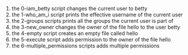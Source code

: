 1. the 0-iam_betty script changes the current user to betty
2. the 1-who_am_i script prints the effective username of the current user
3. the 2-groups scripts prints all the groups the current user is part of
4. the 3-new_owner changes the owner of the file hello to the user betty
5. the 4-empty script creates an empty file called hello
6. the 5-execute script adds permission to the owner of the file hello
7. the 6-multiple_permissions scripts adds multiple permissions
